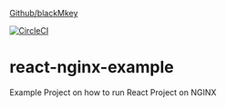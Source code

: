 
[Github/blackMkey](https://github.com/blackMkey/my-app)

[![CircleCI](https://circleci.com/gh/blackMkey/my-app/tree/master.svg?style=svg)](https://circleci.com/gh/blackMkey/my-app/tree/master)
# react-nginx-example
Example Project on how to run React Project on NGINX
